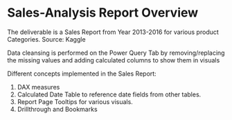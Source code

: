 # Sales-Analysis Report Overview

The deliverable is a Sales Report from Year 2013-2016 for various product Categories. 
Source: Kaggle

Data cleansing is performed on the Power Query Tab by removing/replacing the missing values and adding calculated columns to show them in visuals

Different concepts implemented in the Sales Report:
 1. DAX measures
 2. Calculated Date Table to reference date fields from other tables.
 3. Report Page Tooltips for various visuals.
 4. Drillthrough and Bookmarks
 
